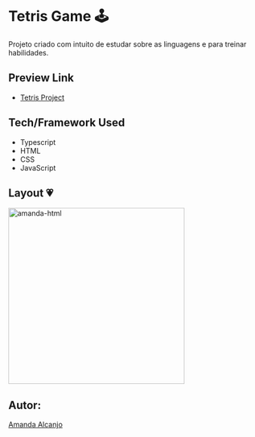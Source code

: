 # Tetris Game 🕹️

<p>Projeto criado com intuito de estudar sobre as linguagens e para treinar habilidades.</p>

## Preview Link
- [Tetris Project](https://tetris-game-bymandy.netlify.app/)

## Tech/Framework Used
* Typescript
* HTML
* CSS
* JavaScript

## Layout 💗

<img align="centeer" alt="amanda-html" height="350" widht="350" src="https://user-images.githubusercontent.com/81193788/188226021-4022bfeb-cc8c-4d1b-98dd-e3c6458dda9b.gif"/>

## Autor: 
[Amanda Alcanjo](https://portfolio-amandalcanjo.netlify.app/)
